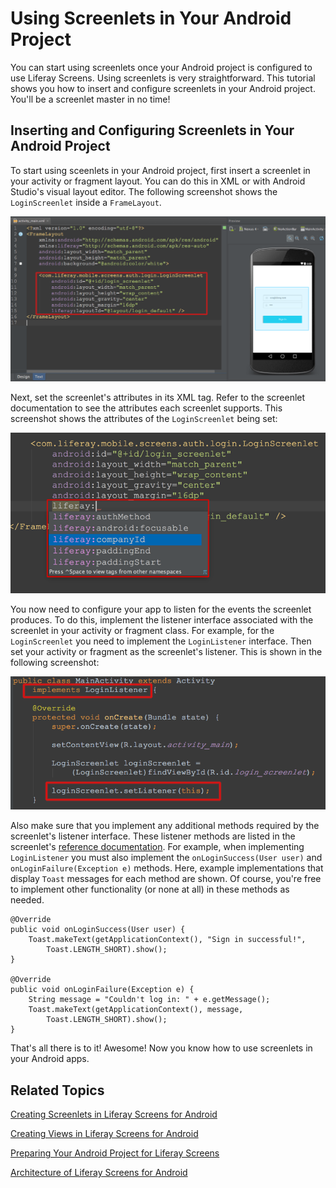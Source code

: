 # Using Screenlets in Your Android Project [](id=using-screenlets-in-your-android-project)

You can start using screenlets once your Android project is configured to use 
Liferay Screens. Using screenlets is very straightforward. This tutorial shows 
you how to insert and configure screenlets in your Android project. You'll be a 
screenlet master in no time! 

## Inserting and Configuring Screenlets in Your Android Project [](id=inserting-and-configuring-screenlets-in-your-android-project)

To start using sceenlets in your Android project, first insert a screenlet in 
your activity or fragment layout. You can do this in XML or with Android 
Studio's visual layout editor. The following screenshot shows the 
`LoginScreenlet` inside a `FrameLayout`. 

![Figure 1: The `LoginScreenlet` in a layout file.](../../images/screens-android-insert-screenlet.png)

Next, set the screenlet's attributes in its XML tag. Refer to the screenlet 
documentation to see the attributes each screenlet supports. This screenshot 
shows the attributes of the `LoginScreenlet` being set:

![Figure 2: The screenlet's attributes are also set in its layout file.](../../images/screens-android-screenlet-attributes.png)

You now need to configure your app to listen for the events the screenlet 
produces. To do this, implement the listener interface associated with the 
screenlet in your activity or fragment class. For example, for the 
`LoginScreenlet` you need to implement the `LoginListener` interface. Then set 
your activity or fragment as the screenlet's listener. This is shown in the 
following screenshot:

![Figure 3: Implement the screenlet's listener in your activity or fragment class.](../../images/screens-android-screenlet-listener.png)

Also make sure that you implement any additional methods required by the 
screenlet's listener interface. These listener methods are listed in the 
screenlet's [reference documentation](/develop/reference/-/knowledge_base/6-2/screenlets-in-liferay-screens-for-android). 
For example, when implementing `LoginListener` you must also implement the 
`onLoginSuccess(User user)` and `onLoginFailure(Exception e)` methods. Here, 
example implementations that display `Toast` messages for each method are shown. 
Of course, you're free to implement other functionality (or none at all) in 
these methods as needed. 

    @Override
    public void onLoginSuccess(User user) {
        Toast.makeText(getApplicationContext(), "Sign in successful!", 
            Toast.LENGTH_SHORT).show();
    }
    
    @Override
    public void onLoginFailure(Exception e) {
        String message = "Couldn't log in: " + e.getMessage();
        Toast.makeText(getApplicationContext(), message, 
            Toast.LENGTH_SHORT).show();
    }

That's all there is to it! Awesome! Now you know how to use screenlets in your 
Android apps. 

## Related Topics [](id=related-topics)

[Creating Screenlets in Liferay Screens for Android](/tutorials/-/knowledge_base/6-2/creating-screenlets-in-liferay-screens-for-android)

[Creating Views in Liferay Screens for Android](/tutorials/-/knowledge_base/6-2/creating-views-in-liferay-screens-for-android)

[Preparing Your Android Project for Liferay Screens](/tutorials/-/knowledge_base/6-2/preparing-your-android-project-for-liferay-screens)

[Architecture of Liferay Screens for Android](/tutorials/-/knowledge_base/6-2/architecture-of-liferay-screens-for-android)
